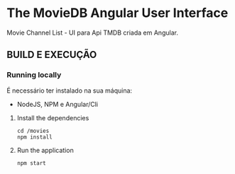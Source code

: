 # The MovieDB Angular User Interface
Movie Channel List - UI para Api TMDB criada em Angular.

## BUILD E EXECUÇÃO
### Running locally

É necessário ter instalado na sua máquina:
- NodeJS, NPM e Angular/Cli

1. Install the dependencies

    ```
    cd /movies
    npm install
    ```

2. Run the application

    ```
    npm start
    ```
